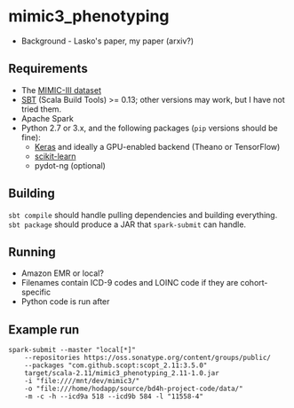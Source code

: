 mimic3_phenotyping
==================

- Background - Lasko's paper, my paper (arxiv?)

Requirements
----

- The [MIMIC-III dataset](http://mimic.physionet.org/gettingstarted/access/)
- [SBT](http://www.scala-sbt.org/sbt) (Scala Build Tools) >= 0.13;
  other versions may work, but I have not tried them.
- Apache Spark
- Python 2.7 or 3.x, and the following packages (`pip` versions should be fine):
  - [Keras](https://keras.io/) and ideally a GPU-enabled backend (Theano or TensorFlow)
  - [scikit-learn](http://scikit-learn.org/stable/index.html)
  - pydot-ng (optional)

Building
----

`sbt compile` should handle pulling dependencies and building
everything.  `sbt package` should produce a JAR that `spark-submit`
can handle.

Running
----

- Amazon EMR or local?
- Filenames contain ICD-9 codes and LOINC code if they are cohort-specific
- Python code is run after

Example run
----

```
spark-submit --master "local[*]"
    --repositories https://oss.sonatype.org/content/groups/public/
    --packages "com.github.scopt:scopt_2.11:3.5.0"
    target/scala-2.11/mimic3_phenotyping_2.11-1.0.jar
    -i "file:////mnt/dev/mimic3/"
    -o "file:///home/hodapp/source/bd4h-project-code/data/"
    -m -c -h --icd9a 518 --icd9b 584 -l "11558-4"
```
